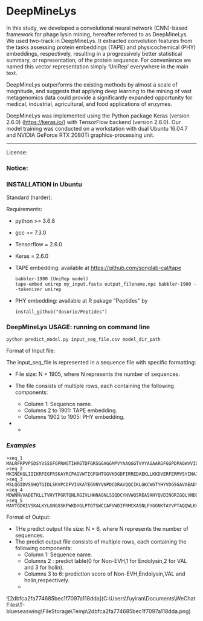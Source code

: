# DeepMineLys

In this study, we developed a convolutional neural network (CNN)-based framework for phage lysin mining, hereafter referred to as DeepMineLys. We used two-track in DeepMineLys. It extracted convolution features from the tasks assessing protein embeddings (TAPE) and physicochemical (PHY) embeddings, respectively, resulting in a progressively better statistical summary, or representation, of the protein sequence. For convenience we named this vector representation simply ‘UniRep’ everywhere in the main text.

DeepMineLys outperforms the existing methods by almost a scale of magnitude, and suggests that applying deep learning to the mining of vast metagenomics data could provide a significantly expanded opportunity for medical, industrial, agricultural, and food applications of enzymes.

DeepMineLys was implemented using the Python package Keras (version 2.6.0) (https://keras.io/) with TensorFlow backend (version 2.6.0). Our model training was conducted on a workstation with dual Ubuntu 16.04.7 and NVIDIA GeForce RTX 2080Ti graphics-processing unit.

------

License: 



### Notice:

### INSTALLATION in Ubuntu

Standard (harder):

Requirements:

* python >= 3.6.8

* gcc >= 7.3.0

* Tensorflow = 2.6.0

* Keras = 2.6.0


* TAPE embedding: available at https://github.com/songlab-cal/tape

  ```
  babbler-1900 (UniRep model)
  tape-embed unirep my_input.fasta output_filename.npz babbler-1900 --tokenizer unirep
  ```

* PHY embedding: available at R pakage "Peptides" by 

  ```
  install_github("dosorio/Peptides")
  ```

  

### DeepMineLys USAGE: running on command line

```
python predict_model.py input_seq_file.csv model_dir_path
```

Format of Input file:

The input_seq_file is represented in a sequence file with specific formatting:

- File size: N × 1905, where N represents the number of sequences.
- The file consists of multiple rows, each containing the following components:
  - Column 1: Sequence name.
  - Columns 2 to 1901: TAPE embedding.
  - Columns 1902 to 1905: PHY embedding.

- - 

### *Examples*

```
>seq_1
MALRFRPVPSDSYVSSSFGPRWGTIHRGTDFGRSGGAGGMPVYAAQGGTVVYAGAARGFGGPDPAGWVVIDHPTADGSGTTVYGHIIREVSVGQRVKAGQRIGRVNPNSATNGGVAPHLHFEVHPTVWRQGSQIDPIGWLAGARNPEAAPVSKDTTPVVFGLDISEFQDGLSLVRAAKQGLKFVIIRTTDGTHKDRVYQ
>seq_2
MKINEKGLIIIKRFEGFRSKAYRCPAGVWTIGFGHTGGVKDGDFIRREDAEKLLKKDVERFERMVSYINAIGNYNFNENEFSALVSFAFNIGNVKGVTANGTRTKQQIADAMLKYCYATANGKKKKLSGLESRRKQEYTLFKTPVKVLHDSENGDYNMKLIQKGSKGKAVKIWQCIIGVTPDGTFGTNTEKVTKTFQKD
>seq_3
MSLQGIDVSSHQTGIDLSKVPCDFVIVKATEGVNYVNPDCDRAVQQCIKLGKCWGTYHYVDGSGAVAEADYYVDNIKGYLGKGILCIDWESGSNRAWGNYAYLETLVSRVIERTDIKPLIYVQASAYAPTAAVAQRHDCGLWIAQYADMNATGYQDTPWNEGAYSCAIRQYSSAGRLPGWSGNLDLDKFYGDANAWRKYA
>seq_4
MDWNNVVADETKLLTVHYTPGRTQNLRGIVLHHNAGNLSIQDCYNVWQSREASAHYQVDINGRIGQLVNDDDTAWHAGSANPWSIGIEHANNQFGPWTISDATLEAGAHLVAALCKYYGLGRPEWMVNVFPHSYFMATACPGEIAGSQNAAYMSRAQEWYDAMVNGTDAGNAPSGTDQNAPMPAPEPVQPEGSDGFQGGT
>seq_5
MAVTGDKIVSKALKYLGNGGSKFWKDYGLPTGTSWCCAFVWDIFRMCKASNLFYGGNKTAYVPTAQQWLKKNCKHVKMADARPGDVVIFTWTGNGYNSERGSRDHIGFIRSKGTSNTAYTIEGNTSGGKVAKRTRAACYIYGIYRPNYPKKKASATKKAYSGTFPKLPKRGWFKSGDTGTQVKNLQKFLNWCIDAGLAID
```







Format of Output:

- THe predict output file size: N × 6, where N represents the number of sequences.
- The predict output file consists of multiple rows, each containing the following components:
  - Column 1: Sequence name.
  - Columns 2 : predict lable(0 for Non-EVH,1 for Endolysin,2 for VAL and 3 for holin).
  - Columns 3 to 6: prediction score of Non-EVH,Endolysin,VAL and holin,respectively.
  - 







![2dbfca2fa774685bec1f7097a118dda](C:\Users\fuyiran\Documents\WeChat Files\T-blueseaswing\FileStorage\Temp\2dbfca2fa774685bec1f7097a118dda.png)
